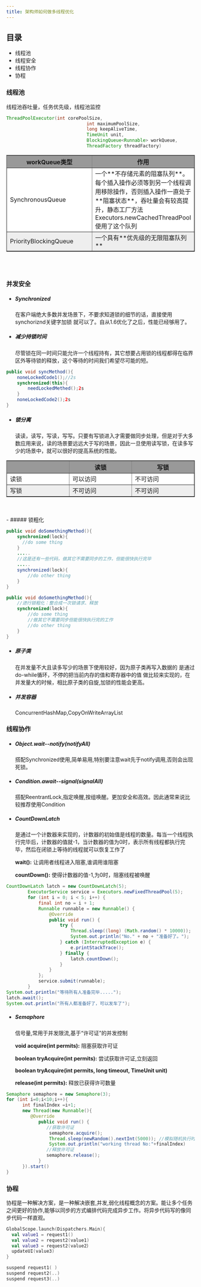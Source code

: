 ```yaml
---
title: 架构师如何做多线程优化
---
```


<!--more-->

## 目录
- 线程池
- 线程安全
- 线程协作
- 协程



### 线程池

线程池吞吐量，任务优先级，线程池监控

```java
ThreadPoolExecutor(int corePoolSize,
                              int maximumPoolSize,
                              long keepAliveTime,
                              TimeUnit unit,
                              BlockingQueue<Runnable> workQueue,
                              ThreadFactory threadFactory) 
```
<table border="1">
  <tr bgcolor="#999999">
    <th width="310">workQueue类型</th>
    <th >作用</th>
  </tr>
  <tr  bgcolor="#ffffff">
    <td>SynchronousQueue</td>
    <td>一个**不存储元素的阻塞队列**。每个插入操作必须等到另一个线程调用移除操作，否则插入操作一直处于**阻塞状态**，吞吐量会有较高提升，静态工厂方法Executors.newCachedThreadPool使用了这个队列 </td>
  </tr>
  <tr  bgcolor="#eeeeee">
   <td>PriorityBlockingQueue</td>
   <td>一个具有**优先级的无限阻塞队列**</td>
  </tr>
</table>
<br></br>

### 并发安全

- ##### Synchronized

  在客户端绝大多数并发场景下，不要求知道锁的细节的话，直接使用synchoriznd关键字加锁 就可以了。自从1.6优化了之后，性能已经够用了。

- ##### 减少持锁时间

  尽管锁在同一时间只能允许一个线程持有，其它想要占用锁的线程都得在临界区外等待锁的释放，这个等待的时间我们希望尽可能的短。

```java
public void syncMethod(){
    noneLockedCode1();//2s
    synchronized(this){
        needLockedMethed();2s
    }
    noneLockedCode2();2s
}
```

- ##### 锁分离

  读读，读写，写读，写写。只要有写锁进入才需要做同步处理，但是对于大多数应用来说，读的场景要远远大于写的场景，因此一旦使用读写锁，在读多写少的场景中，就可以很好的提高系统的性能。
<table border="1">
  <tr bgcolor="#999999">
    <th width="310"></th>
    <th width="310">读锁</th>
    <th width="310">写锁</th>
  </tr>
  <tr  bgcolor="#ffffff">
    <td>读锁</td>
    <td>可以访问 </td>
    <td>不可访问 </td>
  </tr>
  <tr  bgcolor="#eeeeee">
    <td>写锁</td>
    <td>不可访问 </td>
    <td>不可访问 </td>
  </tr>
</table>
<br></br>
- ##### 锁粗化

```java
public void doSomethingMethod(){
    synchronized(lock){
      //do some thing
    }
    .....
    //这是还有一些代码，做其它不需要同步的工作，但能很快执行完毕
    .....
    synchronized(lock){
        //do other thing
    }
}
```

```java
public void doSomethingMethod(){
    //进行锁粗化：整合成一次锁请求、释放
    synchronized(lock){
        //do some thing
        //做其它不需要同步但能很快执行完的工作
        //do other thing
    }
}
```

- ##### 原子类

  在并发量不大且读多写少的场景下使用较好，因为原子类再写入数据的 是通过do-while循环，不停的把当前内存的值和寄存器中的值 做比较来实现的，在并发量大的时候，相比原子类的自旋,加锁的性能会更高。

- ##### 并发容器

  ConcurrentHashMap,CopyOnWriteArrayList



### 线程协作

- ##### Object.wait--notify(notifyAll)

  搭配Synchronized使用,简单易用,特别要注意wait先于notify调用,否则会出现死锁。

- ##### Condition.await--signal(signalAll)

  搭配ReentrantLock,指定唤醒,按组唤醒。更加安全和高效。因此通常来说比较推荐使用Condition

- ##### CountDownLatch

  是通过一个计数器来实现的，计数器的初始值是线程的数量。每当一个线程执行完毕后，计数器的值就-1，当计数器的值为0时，表示所有线程都执行完毕，然后在闭锁上等待的线程就可以恢复工作了

  **wait():** 让调用者线程进入阻塞,谁调用谁阻塞

  **countDown():** 使得计数器的值-1,为0时，阻塞线程被唤醒

```java
CountDownLatch latch = new CountDownLatch(5);
        ExecutorService service = Executors.newFixedThreadPool(5);
        for (int i = 0; i < 5; i++) {
            final int no = i + 1;
            Runnable runnable = new Runnable() {
                @Override
                public void run() {
                    try {
                        Thread.sleep((long) (Math.random() * 10000));
                        System.out.println("No." + no + "准备好了。");
                    } catch (InterruptedException e) {
                        e.printStackTrace();
                    } finally {
                        latch.countDown();
                    }
                }
            };
            service.submit(runnable);
        }
System.out.println("等待所有人准备完毕.....");
latch.await();
System.out.println("所有人都准备好了，可以发车了");
```



- ##### Semaphore

  信号量,常用于并发限流,基于“许可证”的并发控制

  **void acquire(int permits):** 阻塞获取许可证

  **boolean tryAcquire(int permits):** 尝试获取许可证,立刻返回

  **boolean tryAcquire(int permits, long timeout, TimeUnit unit)**

  **release(int permits):** 释放已获得许可数量

```java
Semaphore semaphore = new Semaphore(3);
for (int i=0;i<10;i++){
      int finalIndex =i+1;
      new Thread(new Runnable(){
         @Override
            public void run() {
               //获取许可证
                semaphore.acquire();
                Thread.sleep(newRandom().nextInt(5000)); //模拟随机执行时长  
                System.out.println("working thread No:"+finalIndex)
               //释放许可证
               semaphore.release(); 
            }
      }).start()     
}
```



### 协程

协程是一种解决方案，是一种解决嵌套,并发,弱化线程概念的方案。能让多个任务之间更好的协作,能够以同步的方式编排代码完成异步工作。将异步代码写的像同步代码一样直观。

```kotlin
GlobalScope.launch(Dispatchers.Main){
  val value1 = request1()
  val value2 = request2(value1)
  val value3 = request2(value2）
  updateUI(value3)
}

suspend request1( )
suspend request2(..)
suspend request3(..)
```

  


